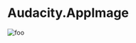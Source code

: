 # Audacity.AppImage

![foo](https://github.com/nx-appbuild-hub/Audacity.AppImage//actions/workflows/makefile.yml/badge.svg)
